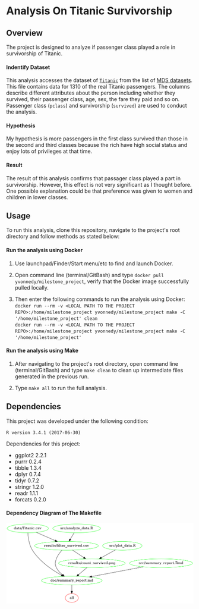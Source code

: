# Analysis On Titanic Survivorship   
    
## Overview      
     
The project is designed to analyze if passenger class played a role in survivorship of Titanic.    
    
#### Indentify Dataset
    
This analysis accesses the dataset of [`Titanic`](https://raw.github.ubc.ca/ubc-mds-2017/datasets/master/data/titanic.csv?token=AAADoFSBnbVYwdHdFU7NfKU4wKwjWIJYks5aP_9ZwA%3D%3D) from the list of [MDS datasets](https://github.ubc.ca/ubc-mds-2017/datasets). This file contains data for 1310 of the real Titanic passengers. The columns describe different attributes about the person including whether they survived, their passenger class, age, sex, the fare they paid and so on. Passenger class (`pclass`) and survivorship (`survived`) are used to conduct the analysis.

#### Hypothesis      
    
My hypothesis is more passengers in the first class survived than those in the second and third classes because the rich have high social status and enjoy lots of privileges at that time. 
 
#### Result    
    
The result of this analysis confirms that passager class played a part in survivorship. However, this effect is not very significant as I thought before. One possible explanation could be that preference was given to women and children in lower classes.    
 

## Usage     
   
To run this analysis, clone this repository, navigate to the project's root directory and follow methods as stated below:
   
#### Run the analysis using Docker    

1. Use launchpad/Finder/Start menu/etc to find and launch Docker.     

2. Open command line (terminal/GitBash) and type 
`docker pull yvonnedy/milestone_project`, verify that the Docker image successfully pulled locally.          
     
3. Then enter the following commands to run the analysis using Docker:    
`docker run --rm -v <LOCAL PATH TO THE PROJECT REPO>:/home/milestone_project yvonnedy/milestone_project make -C '/home/milestone_project' clean
`   
`docker run --rm -v <LOCAL PATH TO THE PROJECT REPO>:/home/milestone_project yvonnedy/milestone_project make -C '/home/milestone_project'
`
                              
#### Run the analysis using Make    
    
1. After navigating to the project's root directory, open command line       (terminal/GitBash) and type `make clean` to clean up intermediate files generated in the previous run.         

2. Type `make all` to run the full analysis.     
     
   
## Dependencies 
     
This project was developed under the following condition:    
    
```
R version 3.4.1 (2017-06-30)
```      
   
Dependencies for this project:   
   
- ggplot2 2.2.1     
- purrr   0.2.4
- tibble  1.3.4     
- dplyr   0.7.4
- tidyr   0.7.2     
- stringr 1.2.0
- readr   1.1.1     
- forcats 0.2.0
     
#### Dependency Diagram of The Makefile       
   
![](Makefile.png)
        